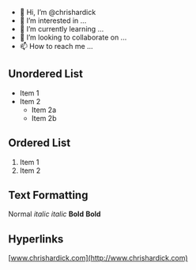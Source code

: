 - 👋 Hi, I’m @chrishardick
- 👀 I’m interested in ...
- 🌱 I’m currently learning ...
- 💞️ I’m looking to collaborate on ...
- 📫 How to reach me ...

## Unordered List
* Item 1
* Item 2
  * Item 2a
  * Item 2b

## Ordered List
1. Item 1
1. Item 2
 
## Text Formatting

Normal
*italic* _italic_
**Bold** __Bold__

## Hyperlinks
[www.chrishardick.com](http://www.chrishardick.com)

<!---
chrishardick/chrishardick is a ✨ special ✨ repository because its `README.md` (this file) appears on your GitHub profile.
You can click the Preview link to take a look at your changes.
xyz
--->
